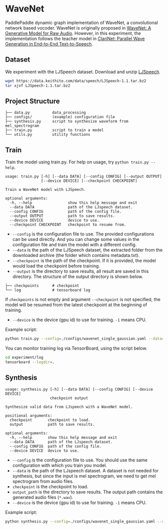 # WaveNet

PaddlePaddle dynamic graph implementation of WaveNet, a convolutional network based vocoder. WaveNet is originally proposed in [WaveNet: A Generative Model for Raw Audio](https://arxiv.org/abs/1609.03499). However, in this experiment, the implementation follows the teacher model in [ClariNet: Parallel Wave Generation in End-to-End Text-to-Speech](arxiv.org/abs/1807.07281).


## Dataset

We experiment with the LJSpeech dataset. Download and unzip [LJSpeech](https://keithito.com/LJ-Speech-Dataset/).

```bash
wget https://data.keithito.com/data/speech/LJSpeech-1.1.tar.bz2
tar xjvf LJSpeech-1.1.tar.bz2
```

## Project Structure

```text
├── data.py          data_processing
├── configs/         (example) configuration file
├── synthesis.py     script to synthesize waveform from mel_spectrogram
├── train.py         script to train a model
└── utils.py         utility functions
```

## Train

Train the model using train.py. For help on usage, try `python train.py --help`.

```text
usage: train.py [-h] [--data DATA] [--config CONFIG] [--output OUTPUT]
                [--device DEVICE] [--checkpoint CHECKPOINT]

Train a WaveNet model with LJSpeech.

optional arguments:
  -h, --help                show this help message and exit
  --data DATA               path of the LJspeech dataset.
  --config CONFIG           path of the config file.
  --output OUTPUT           path to save results.
  --device DEVICE           device to use.
  --checkpoint CHECKPOINT   checkpoint to resume from.
```

- `--config` is the configuration file to use. The provided configurations can be used directly. And you can change some values in the configuration file and train the model with a different config.
- `--data` is the path of the LJSpeech dataset, the extracted folder from the downloaded archive (the folder which contains metadata.txt).
- `--checkpoint` is the path of the checkpoint. If it is provided, the model would load the checkpoint before training.
- `--output` is the directory to save results, all result are saved in this directory. The structure of the output directory is shown below.

```text
├── checkpoints      # checkpoint
└── log              # tensorboard log
```

If `checkpoints` is not empty and argument `--checkpoint` is not specified, the model will be resumed from the latest checkpoint at the beginning of training.

- `--device` is the device (gpu id) to use for training. `-1` means CPU.

Example script:

```bash
python train.py --config=./configs/wavenet_single_gaussian.yaml --data=./LJSpeech-1.1/ --output=experiment --device=0
```

You can monitor training log via TensorBoard, using the script below.

```bash
cd experiment/log
tensorboard --logdir=.
```

## Synthesis
```text
usage: synthesis.py [-h] [--data DATA] [--config CONFIG] [--device DEVICE]
                    checkpoint output

Synthesize valid data from LJspeech with a WaveNet model.

positional arguments:
  checkpoint       checkpoint to load.
  output           path to save results.

optional arguments:
  -h, --help       show this help message and exit
  --data DATA      path of the LJspeech dataset.
  --config CONFIG  path of the config file.
  --device DEVICE  device to use.
```

- `--config` is the configuration file to use. You should use the same configuration with which you train you model.
- `--data` is the path of the LJspeech dataset. A dataset is not needed for synthesis, but since the input is mel spectrogram, we need to get mel spectrogram from audio files.
- `checkpoint` is the checkpoint to load.
- `output_path` is the directory to save results. The output path contains the generated audio files (`*.wav`).
- `--device` is the device (gpu id) to use for training. `-1` means CPU.

Example script:

```bash
python synthesis.py --config=./configs/wavenet_single_gaussian.yaml --data=./LJSpeech-1.1/ --device=0 experiment/checkpoints/step_500000 generated
```
